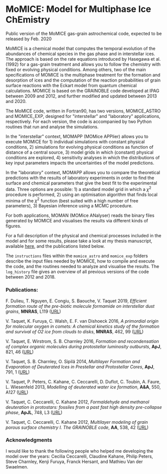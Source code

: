 # MoMICE: Model for Multiphase Ice ChEmistry
Public version of the MoMICE gas-grain astrochemical code, expected to be released by Feb. 2020

MoMICE is a chemical model that computes the temporal evolution of the abundances of chemical species in the gas phase and in interstellar ices. The approach is based on the rate equations introduced by Hasegawa et al. (1992) for a gas-grain treatment and allows you to follow the chemistry with fixed or evolving physical conditions. Among others, two of the main specifications of MOMICE is the multiphase treatment for the formation and desorption of ices and the computation of the reaction probabilities of grain surface reactions with the Eckart model from quantum chemical calculations. MOMICE is based on the GRAINOBLE code developed at IPAG between 2009 and 2012, and further modified and updated between 2013 and 2020. 

The MoMICE code, written in Fortran90, has two versions, MOMICE_ASTRO and MOMICE_EXP, designed for "interstellar" and "laboratory" applications, respectively. For each version, the code is accompanied by two Python routines that run and analyse the simulations. 

In the "interstellar" context, MOMAPP (MOMice APPlier) allows you to execute MOMICE for 1) individual simulations with constant physical conditions, 2) simulations for evolving physical conditions as function of distance of a central source, 3) model grids in which (constant) physical conditions are explored, 4) sensitivity analyses in which the distributions of key input parameters impacts the uncertainties of the model predictions. 

In the "laboratory" context, MOMAPP allows you to compare the theoretical predictions with the results of laboratory experiments in order to find the surface and chemical parameters that give the best fit to the experimental data. Three options are possible: 1) a standard model grid in which a $\chi^2$ procedure is performed, 2) using an optimisation algorithm that finds local minima of the $\chi^2$ function (best suited with a high number of free parameters), 3) Bayesian inference using a MCMC procedure.

For both applications, MOMAN (MOMice ANalyser) reads the binary files generated by MOMICE and visualises the results via different kinds of figures. 

For a full description of the physical and chemical processes included in the model and for some results, please take a look at my thesis manuscript, available [here](http://tel.archives-ouvertes.fr/tel-00790641), and the publications listed below.

The `instructions` files within the `momice_astro` and `momice_exp` folders describe the input files needed by MOMICE, how to compile and execute the code, and the routines needed to analyze and visualise the results. The `log_history` file gives an overview of all previous versions of the code between 2012 and 2018. 

### Publications: 

F. Dulieu, T. Nguyen, E. Congiu, S. Baouche, V. Taquet 2019, *Efficient formation route of the pre-biotic molecule formamide on interstellar dust grains*, **MNRAS**, L119 ([URL](https://academic.oup.com/mnrasl/article/484/1/L119/5305861))

V. Taquet, K. Furuya, C. Walsh, E. F. van Dishoeck 2016, *A primordial origin for molecular oxygen in comets: A chemical
  kinetics study of the formation and survival of O2 ice from clouds to disks*, **MNRAS**, 462, 99 ([URL](http://mnras.oxfordjournals.org/content/462/Suppl_1/S99))
  
V. Taquet, E. Wirstrom, S. B. Charnley 2016, *Formation and recondensation of complex organic molecules during 
  protostellar luminosity outbursts*, **ApJ**, 821, 46 ([URL](http://iopscience.iop.org/article/10.3847/0004-637X/821/1/46/meta))
  
V. Taquet, S. B. Charnley, O. Sipilä 2014, *Multilayer Formation and Evaporation of Deuterated Ices in
  Prestellar and Protostellar Cores*, **ApJ**, 791, 1 ([URL](https://iopscience.iop.org/article/10.1088/0004-637X/791/1/1))
  
V. Taquet, P. Peters, C. Kahane, C. Ceccarelli, D. Duflot, C. Toubin, A. Faure, L. Wiesenfeld 2013, *Modelling of deuterated water ice formation*, **A&A**, 550, A127 ([URL](http://www.aanda.org/articles/aa/abs/2013/02/aa20084-12/aa20084-12.html))

V. Taquet, C. Ceccarelli, C. Kahane 2012, *Formaldehyde and methanol deuteration in protostars: fossiles from a
  past fast high density pre-collapse phase*, **ApJL**, 748, L3 ([URL](http://iopscience.iop.org/2041-8205/748/1/L3?fromSearchPage=true))
  
V. Taquet, C. Ceccarelli, C. Kahane 2012, *Multilayer modeling of grain porous surface chemistry I. The
  GRAINOBLE code*, **AA**, 538, 42 ([URL](http://www.aanda.org/index.php?option=com_article&access=standard&Itemid=129&url=/articles/aa/full_html/2012/02/aa17802-11/aa17802-11.html))
  
### Acknowledgments 

I would like to thank the following people who helped me developing the model over the years: Cecilia Ceccarelli, Claudine Kahane, Philip Peters, Steve Charnley, Kenji Furuya, Franck Hersant, and Mathieu Van der Swaelmen. 

